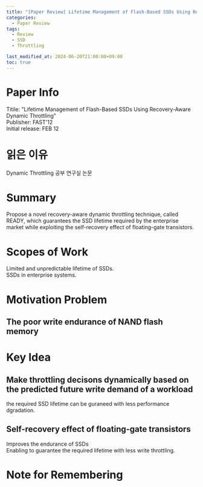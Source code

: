 ```yaml
---
title: "[Paper Review] Lifetime Management of Flash-Based SSDs Using Recovery-Aware Dynamic Throttling"
categories:
  - Paper Review
tags:
  - Review
  - SSD
  - Throttling

last_modified_at: 2024-06-20T21:00:00+09:00
toc: true
---
```


# Paper Info
Titile: "Lifetime Management of Flash-Based SSDs Using Recovery-Aware Dynamic Throttling"  
Publisher: FAST'12  
Initial release: FEB 12

# 읽은 이유
Dynamic Throttling 공부
연구실 논문

# Summary
Propose a novel recovery-aware dynamic throttling technique, called READY, which guarantees the SSD lifetime required by the enterprise market while exploiting the self-recovery effect of floating-gate transistors.  

# Scopes of Work
Limited and unpredictable lifetime of SSDs.  
SSDs in enterprise systems.  

# Motivation Problem
## The poor write endurance of NAND flash memory
  

# Key Idea
## Make throttling decisons dynamically based on the predicted future write demand of a workload  
the required SSD lifetime can be guraneed with less performance dgradation.  

## Self-recovery effect of floating-gate transistors  
Improves the endurance of SSDs  
Enabling to guarantee the required lifetime with less write throttling.  



# Note for Remembering